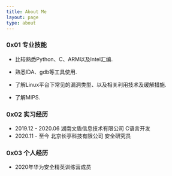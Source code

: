 ```yaml
---
title: About Me
layout: page
type: about
---
```


### 0x01 专业技能

* 比较熟悉Python、C、ARM以及Intel汇编.

* 熟悉IDA、gdb等工具使用.

* 了解Linux平台下常见的漏洞类型、以及相关利用技术及缓解措施.
* 了解MIPS.

### 0x02 实习经历

* 2019.12 - 2020.06 湖南文盾信息技术有限公司      C语言开发
* 2020.11 - 至今        北京长亭科技有限公司             安全研究员

### 0x03 个人经历

* 2020年华为安全精英训练营成员     


